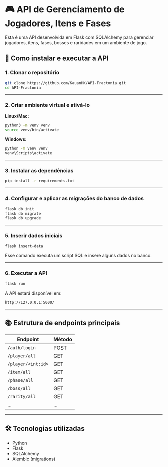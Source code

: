 # 🎮 API de Gerenciamento de Jogadores, Itens e Fases

Esta é uma API desenvolvida em Flask com SQLAlchemy para gerenciar jogadores, itens, fases, bosses e raridades em um ambiente de jogo.

## 🚀 Como instalar e executar a API

### 1. Clonar o repositório

```bash
git clone https://github.com/KauanHK/API-Fractonia.git
cd API-Fractonia
```

---

### 2. Criar ambiente virtual e ativá-lo

**Linux/Mac:**

```bash
python3 -m venv venv
source venv/bin/activate
```

**Windows:**

```bash
python -m venv venv
venv\Scripts\activate
```

---

### 3. Instalar as dependências

```bash
pip install -r requirements.txt
```

---

### 4. Configurar e aplicar as migrações do banco de dados

```bash
flask db init
flask db migrate
flask db upgrade
```

---

### 5. Inserir dados iniciais

```bash
flask insert-data
```

Esse comando executa um script SQL e insere alguns dados no banco.

---

### 6. Executar a API

```bash
flask run
```

A API estará disponível em:

```
http://127.0.0.1:5000/
```

---

## 📚 Estrutura de endpoints principais

| Endpoint           | Método |
| ------------------ | ------ |
| `/auth/login`      | POST   |
| `/player/all`      | GET    |
| `/player/<int:id>` | GET    |
| `/item/all`        | GET    |
| `/phase/all`       | GET    |
| `/boss/all`        | GET    |
| `/rarity/all`      | GET    |
| ...                | ...    |

---

## 🛠️ Tecnologias utilizadas

* Python
* Flask
* SQLAlchemy
* Alembic (migrations)
